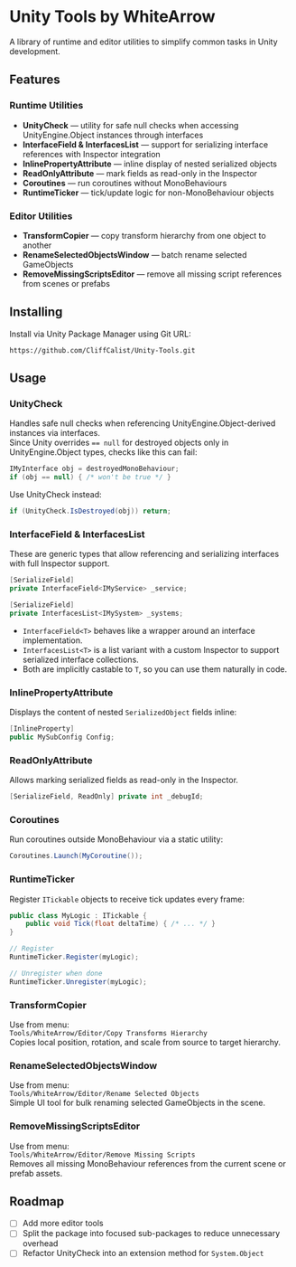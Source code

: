 # Unity Tools by WhiteArrow
A library of runtime and editor utilities to simplify common tasks in Unity development.

## Features

### Runtime Utilities
- **UnityCheck** — utility for safe null checks when accessing UnityEngine.Object instances through interfaces
- **InterfaceField<T> & InterfacesList<T>** — support for serializing interface references with Inspector integration
- **InlinePropertyAttribute** — inline display of nested serialized objects
- **ReadOnlyAttribute** — mark fields as read-only in the Inspector
- **Coroutines** — run coroutines without MonoBehaviours
- **RuntimeTicker** — tick/update logic for non-MonoBehaviour objects

### Editor Utilities
- **TransformCopier** — copy transform hierarchy from one object to another
- **RenameSelectedObjectsWindow** — batch rename selected GameObjects
- **RemoveMissingScriptsEditor** — remove all missing script references from scenes or prefabs

## Installing

Install via Unity Package Manager using Git URL:

```
https://github.com/CliffCalist/Unity-Tools.git
```

## Usage

### UnityCheck
Handles safe null checks when referencing UnityEngine.Object-derived instances via interfaces.  
Since Unity overrides `== null` for destroyed objects only in UnityEngine.Object types, checks like this can fail:

```csharp
IMyInterface obj = destroyedMonoBehaviour;
if (obj == null) { /* won't be true */ }
```

Use UnityCheck instead:

```csharp
if (UnityCheck.IsDestroyed(obj)) return;
```

### InterfaceField<T> & InterfacesList<T>
These are generic types that allow referencing and serializing interfaces with full Inspector support.

```csharp
[SerializeField]
private InterfaceField<IMyService> _service;

[SerializeField]
private InterfacesList<IMySystem> _systems;
```

- `InterfaceField<T>` behaves like a wrapper around an interface implementation.
- `InterfacesList<T>` is a list variant with a custom Inspector to support serialized interface collections.
- Both are implicitly castable to `T`, so you can use them naturally in code.

### InlinePropertyAttribute
Displays the content of nested `SerializedObject` fields inline:

```csharp
[InlineProperty]
public MySubConfig Config;
```

### ReadOnlyAttribute
Allows marking serialized fields as read-only in the Inspector.

```csharp
[SerializeField, ReadOnly] private int _debugId;
```

### Coroutines
Run coroutines outside MonoBehaviour via a static utility:

```csharp
Coroutines.Launch(MyCoroutine());
```

### RuntimeTicker
Register `ITickable` objects to receive tick updates every frame:

```csharp
public class MyLogic : ITickable {
    public void Tick(float deltaTime) { /* ... */ }
}

// Register
RuntimeTicker.Register(myLogic);

// Unregister when done
RuntimeTicker.Unregister(myLogic);
```

### TransformCopier
Use from menu:  
`Tools/WhiteArrow/Editor/Copy Transforms Hierarchy`  
Copies local position, rotation, and scale from source to target hierarchy.

### RenameSelectedObjectsWindow
Use from menu:  
`Tools/WhiteArrow/Editor/Rename Selected Objects`  
Simple UI tool for bulk renaming selected GameObjects in the scene.

### RemoveMissingScriptsEditor
Use from menu:  
`Tools/WhiteArrow/Editor/Remove Missing Scripts`  
Removes all missing MonoBehaviour references from the current scene or prefab assets.

## Roadmap

- [ ] Add more editor tools
- [ ] Split the package into focused sub-packages to reduce unnecessary overhead
- [ ] Refactor UnityCheck into an extension method for `System.Object`
